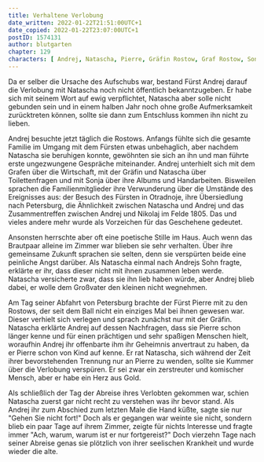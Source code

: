 ```yaml
---
title: Verhaltene Verlobung
date_written: 2022-01-22T21:51:00UTC+1
date_copied: 2022-01-22T23:07:00UTC+1
postID: 1574131
author: blutgarten
chapter: 129
characters: [ Andrej, Natascha, Pierre, Gräfin Rostow, Graf Rostow, Sonja, Nikolaj ]
---
```

Da er selber die Ursache des Aufschubs war, bestand Fürst Andrej darauf die Verlobung mit Natascha noch nicht öffentlich bekanntzugeben. Er habe sich mit seinem Wort auf ewig verpflichtet, Natascha aber solle nicht gebunden sein und in einem halben Jahr noch ohne große Aufmerksamkeit zurücktreten können, sollte sie dann zum Entschluss kommen ihn nicht zu lieben.

Andrej besuchte jetzt täglich die Rostows. Anfangs fühlte sich die gesamte Familie im Umgang mit dem Fürsten etwas unbehaglich, aber nachdem Natascha sie beruhigen konnte, gewöhnten sie sich an ihn und man führte erste ungezwungene Gespräche miteinander. Andrej unterhielt sich mit dem Grafen über die Wirtschaft, mit der Gräfin und Natascha über Toilettenfragen und mit Sonja über ihre Albums und Handarbeiten. Bisweilen sprachen die Familienmitglieder ihre Verwunderung über die Umstände des Ereignisses aus: der Besuch des Fürsten in Otradnoje, ihre Übersiedlung nach Petersburg, die Ähnlichkeit zwischen Natascha und Andrej und das Zusammentreffen zwischen Andrej und Nikolaj im Felde 1805. Das und vieles andere mehr wurde als Vorzeichen für das Geschehene gedeutet.

Ansonsten herrschte aber oft eine poetische Stille im Haus. Auch wenn das Brautpaar alleine im Zimmer war blieben sie sehr verhalten. Über ihre gemeinsame Zukunft sprachen sie selten, denn sie verspürten beide eine peinliche Angst darüber. Als Natascha einmal nach Andrejs Sohn fragte, erklärte er ihr, dass dieser nicht mit ihnen zusammen leben werde. Natascha versicherte zwar, dass sie ihn lieb haben würde, aber Andrej blieb dabei, er wolle dem Großvater den kleinen nicht wegnehmen.

Am Tag seiner Abfahrt von Petersburg brachte der Fürst Pierre mit zu den Rostows, der seit dem Ball nicht ein einziges Mal bei ihnen gewesen war. Dieser verhielt sich verlegen und sprach zunächst nur mit der Gräfin. Natascha erklärte Andrej auf dessen Nachfragen, dass sie Pierre schon länger kenne und für einen prächtigen und sehr spaßigen Menschen hielt, woraufhin Andrej ihr offenbarte ihm ihr Geheimnis anvertraut zu haben, da er Pierre schon von Kind auf kenne. Er rat Natascha, sich während der Zeit ihrer bevorstehenden Trennung nur an Pierre zu wenden, sollte sie Kummer über die Verlobung verspüren. Er sei zwar ein zerstreuter und komischer Mensch, aber er habe ein Herz aus Gold.

Als schließlich der Tag der Abreise ihres Verlobten gekommen war, schien Natascha zuerst gar nicht recht zu verstehen was ihr bevor stand. Als Andrej ihr zum Abschied zum letzten Male die Hand küßte, sagte sie nur "Gehen Sie nicht fort!" Doch als er gegangen war weinte sie nicht, sondern blieb ein paar Tage auf ihrem Zimmer, zeigte für nichts Interesse und fragte immer "Ach, warum, warum ist er nur fortgereist?" Doch vierzehn Tage nach seiner Abreise genas sie plötzlich von ihrer seelischen Krankheit und wurde wieder die alte.